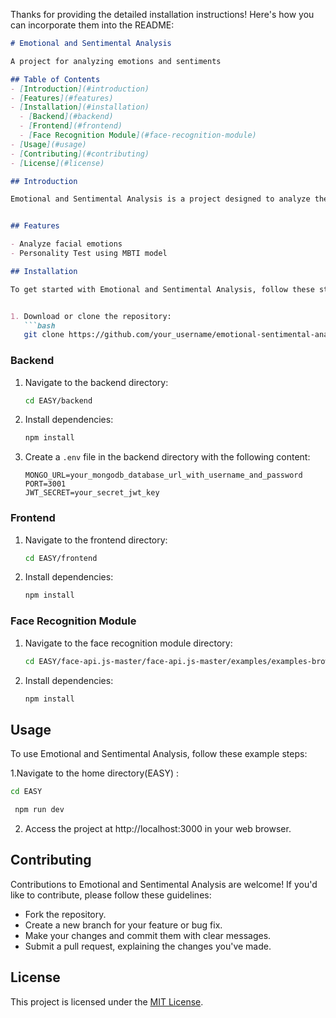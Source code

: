 Thanks for providing the detailed installation instructions! Here's how you can incorporate them into the README:

```markdown
# Emotional and Sentimental Analysis

A project for analyzing emotions and sentiments

## Table of Contents
- [Introduction](#introduction)
- [Features](#features)
- [Installation](#installation)
  - [Backend](#backend)
  - [Frontend](#frontend)
  - [Face Recognition Module](#face-recognition-module)
- [Usage](#usage)
- [Contributing](#contributing)
- [License](#license)

## Introduction

Emotional and Sentimental Analysis is a project designed to analyze the emotions and sentiments expressed in text data and real time facial expressions.


## Features

- Analyze facial emotions
- Personality Test using MBTI model

## Installation

To get started with Emotional and Sentimental Analysis, follow these steps:


1. Download or clone the repository:
   ```bash
   git clone https://github.com/your_username/emotional-sentimental-analysis.git
   ```

### Backend

1. Navigate to the backend directory:
   ```bash
   cd EASY/backend
   ```

2. Install dependencies:
   ```bash
   npm install
   ```

3. Create a `.env` file in the backend directory with the following content:
   ```
   MONGO_URL=your_mongodb_database_url_with_username_and_password
   PORT=3001
   JWT_SECRET=your_secret_jwt_key
   ```

### Frontend

1. Navigate to the frontend directory:
   ```bash
   cd EASY/frontend
   ```

2. Install dependencies:
   ```bash
   npm install
   ```

### Face Recognition Module

1. Navigate to the face recognition module directory:
   ```bash
   cd EASY/face-api.js-master/face-api.js-master/examples/examples-browser
   ```

2. Install dependencies:
   ```bash
   npm install
   ```

## Usage

To use Emotional and Sentimental Analysis, follow these example steps:

1.Navigate to the home directory(EASY) :
   ```bash
   cd EASY
   ```
  ```bash
   npm run dev
  ```

2. Access the project at http://localhost:3000 in your web browser.

## Contributing

Contributions to Emotional and Sentimental Analysis are welcome! If you'd like to contribute, please follow these guidelines:
- Fork the repository.
- Create a new branch for your feature or bug fix.
- Make your changes and commit them with clear messages.
- Submit a pull request, explaining the changes you've made.

## License

This project is licensed under the [MIT License](LICENSE).
```

